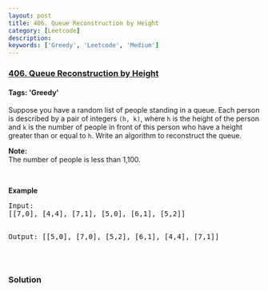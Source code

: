 ```yaml
---
layout: post
title: 406. Queue Reconstruction by Height
category: [Leetcode]
description: 
keywords: ['Greedy', 'Leetcode', 'Medium']
---
```

### [406. Queue Reconstruction by Height](https://leetcode.com/problems/queue-reconstruction-by-height)

#### Tags: 'Greedy'

<div class="content__u3I1 question-content__JfgR"><div><p>Suppose you have a random list of people standing in a queue. Each person is described by a pair of integers <code>(h, k)</code>, where <code>h</code> is the height of the person and <code>k</code> is the number of people in front of this person who have a height greater than or equal to <code>h</code>. Write an algorithm to reconstruct the queue.</p>
<p><b>Note:</b><br/>
The number of people is less than 1,100.</p>
 

<p><b>Example</b></p>
<pre>Input:
[[7,0], [4,4], [7,1], [5,0], [6,1], [5,2]]

Output:
[[5,0], [7,0], [5,2], [6,1], [4,4], [7,1]]
</pre>
<p> </p>
</div></div>

### Solution
